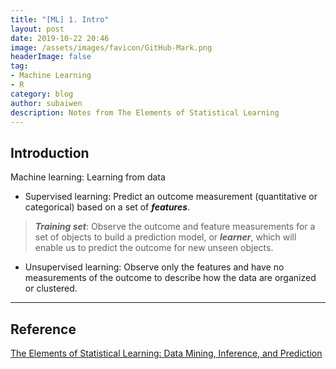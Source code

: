 ```yaml
---
title: "[ML] 1. Intro"
layout: post
date: 2019-10-22 20:46
image: /assets/images/favicon/GitHub-Mark.png
headerImage: false
tag:
- Machine Learning
- R
category: blog
author: subaiwen
description: Notes from The Elements of Statistical Learning
---
```


## Introduction
Machine learning: Learning from data

- Supervised learning: Predict an outcome measurement (quantitative or categorical) based on a set of **_features_**.  
> **_Training set_**: Observe the outcome and feature measurements for a set of objects to build a prediction model, or **_learner_**, which will enable us to predict the outcome for new unseen objects. 

- Unsupervised learning: Observe only the features and have no measurements of the outcome to describe how the data are organized or clustered.


---

## Reference
[The Elements of Statistical Learning: Data Mining, Inference, and Prediction
](https://web.stanford.edu/~hastie/ElemStatLearn/)
